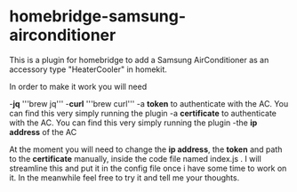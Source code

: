 # homebridge-samsung-airconditioner
This is a plugin for homebridge to add a Samsung AirConditioner as an accessory type "HeaterCooler" in homekit.


In order to make it work you will need 


-**jq** '''brew jq'''
-**curl** '''brew curl'''
-a **token** to authenticate with the AC. You can find this very simply running the plugin
-a **certificate** to authenticate with the AC. You can find this very simply running the plugin
-the **ip address** of the AC 


At the moment you will need to change the **ip address**, the **token** and path to the **certificate** manually, inside the code file named index.js . 
I will streamline this and put it in the config file once i have some time to work on it. 
In the meanwhile feel free to try it and tell me your thoughts.
